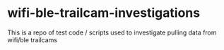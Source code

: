 # wifi-ble-trailcam-investigations
This is a repo of test code / scripts used to investigate pulling data from wifi/ble trailcams
